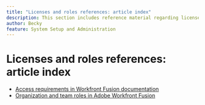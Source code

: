 ```yaml
---
title: "Licenses and roles references: article index"
description: This section includes reference material regarding licenses and roles in Adobe Workfront Fusion.
author: Becky
feature: System Setup and Administration
---
```

# Licenses and roles references: article index

* [Access requirements in Workfront Fusion documentation](/help/workfront-fusion/references/licenses-and-roles/access-level-requirements-in-documentation.md)
* [Organization and team roles in Adobe Workfront Fusion](help/workfront-fusion/references/licenses-and-roles/organization-roles.md)



